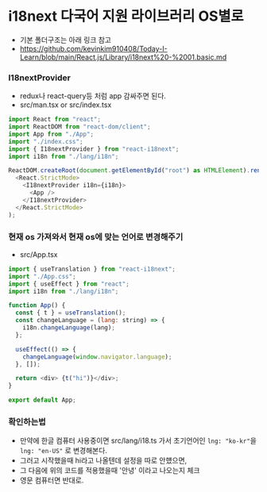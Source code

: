 # i18next 다국어 지원 라이브러리 OS별로

- 기본 폴더구조는 아래 링크 참고
- https://github.com/kevinkim910408/Today-I-Learn/blob/main/React.js/Library/i18next%20-%2001.basic.md

### I18nextProvider
 - redux나 react-query등 처럼 app 감싸주면 된다.
 - src/man.tsx or src/index.tsx
```js 
import React from "react";
import ReactDOM from "react-dom/client";
import App from "./App";
import "./index.css";
import { I18nextProvider } from "react-i18next";
import i18n from "./lang/i18n";

ReactDOM.createRoot(document.getElementById("root") as HTMLElement).render(
  <React.StrictMode>
    <I18nextProvider i18n={i18n}>
      <App />
    </I18nextProvider>
  </React.StrictMode>
);

```

### 현재 os 가져와서 현재 os에 맞는 언어로 변경해주기
- src/App.tsx
```js
import { useTranslation } from "react-i18next";
import "./App.css";
import { useEffect } from "react";
import i18n from "./lang/i18n";

function App() {
  const { t } = useTranslation();
  const changeLanguage = (lang: string) => {
    i18n.changeLanguage(lang);
  };

  useEffect(() => {
    changeLanguage(window.navigator.language);
  }, []);

  return <div> {t("hi")}</div>;
}

export default App;

```

### 확인하는법
- 만약에 한글 컴퓨터 사용중이면 src/lang/i18.ts 가서 초기언어인 ```lng: "ko-kr"```을 ```lng: "en-US"``` 로 변경해본다.
- 그러고 시작했을때 hi라고 나올텐데 설정을 따로 안헀으면,
- 그 다음에 위의 코드를 적용했을때 '안녕' 이라고 나오는지 체크
- 영문 컴퓨터면 반대로.
